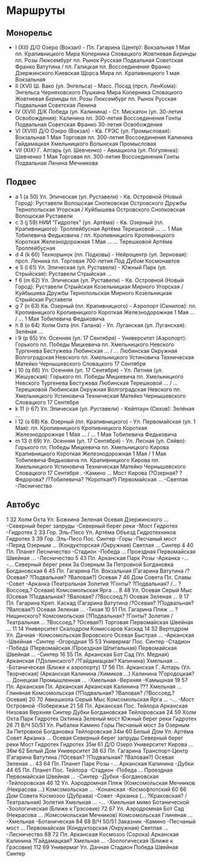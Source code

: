 # Маршруты

## Монорельс

* I     (XII)   Д/О Озеро   (Вокзал)        -   Пл. Гагарина    (Центр):
  Вокзальная    1 Мая                       пл. Крапивницкого   Мира                        Коперника
  Словацкого    Жовтневая                   *Беринды*           пл. Розы Люксембург         пл. Рынок
  Русская       Подвальная                  Советская           Франко                      Ватутина
  /
  пл. Галицкая  пл. Воссоединения           Франко              Дзержинского                Киевская
  Щорса         Мира                        пл. Крапивницкого   1 мая                       Вокзальная
* II    (XVI)   Ш. Вако     (ул. Энгельса)  -   Масс. Посад     (прсп. ЛенКома):
  Энгельса      Черняховского               Пушкина             Мира                        Коперника
  Словацкого    Жовтневая                   *Беринды*           пл. Розы Люксембург         пл. Рынок
  Русская       Подвальная                  Советская           Ленина
* IV    (XVII)  Д/К Победа  (ул. Калинина)  -   Ст. Мискатон    (ул. 30-летия Освобождения):
  Калинина      пл. 300-летия Воссоединения Гонты               Подвальная                  Советская
  Франко        30-летия Освобождения
* VI    (XVIII) Д/О Озеро   (Вокзал)        -   Кв. ГРЭС        (ул. Промысловая):
  Вокзальная    1 Мая                       Торговая            пл. 300-летия Воссоединения Калинина
  Гайдамацкая   Хмельницкого                Волынская                   Промысловая
* VII   (XIX)   Г. Алтарь   (ул. Шевченко)  -   Авиашкола       (ул. Погулянка):
  Шевченко      1 Мая                       Торговая            пл. 300-летия Воссоединения Гонты
  Подвальная    Ленина                      Мечникова

## Подвес

* a 1   (a  50) Ул. Эпическая   (ул. Руставели)     -   Кв. Островной       (Новый Город):
  Руставели         Волошская           Снопковская     Островского         Дружбы
  Тернопольская     Угорская
  /
  Куйбышева         Островского         Снопковская     Волошская           Руставели
* с 3   (j  59) НИИ "Гидротех"  (ул. Артёма)        -   Кв. Озерный         (пл. Крапивницкого):
  Троллейбусная     Артёма              Терешковой      ...
  ...               1 Мая               Тобилевича      Федьковича          /
  пл. Кропивницкого Кропивницкого       Короткая        Железнодорожная     1 Мая
  ...
  ...               Терешковой          Артёма          Троллейбусная
* d 4   (k  60) Технорынок      (пл. Подковы)       -   Нейроцентр          (ул. Зерновая):
  прсп. Ленина      пл. Торговая        700-летия       *Под Дубом*         Космонавтов
* e 5   (l  61) Ул. Эпическая   (ул. Руставели)     -   Южный Парк          (ул. Стрыйская):
  Руставели         Стрыйская           ...
* f 6   (m  62) Ул. Эпическая   (ул. Руставели)     -   Кв. Островной       (Новый Город):
  Руставели         Стрыйская           Козельницкая    Мирного             Угорская
  /
  Куйбышева         Дружбы              Тернопольская   Мирного             Козельницкая
  Стрыйская         Руставели
* g 7   (n  63) Кв. Озерный     (пл. Крапивницкого) -   Аэропорт            (Скнилов):
  пл. Кропивницкого Кропивницкого       Короткая        Железнодорожная     1 Мая
  ...               /
  ...               1 Мая               Тобилевича      Федьковича
* h 8   (o  64) Холм Охта       (пл. Галана)        -   Ул. Луганская       (ул. Луганская):
  Зелёная           ...
* i 9   (p  65) Ул. Осенняя     (ул. 17 Сентября)   -   Университет         (Аэропорт):
  Горького          пл. Победы          Мицкевича       пл. Хмельницкого    Невского
  Тургенева         Бестужева           Любинская       ...                 /
  ...               Любинская           Окружная        Волгоградская       Невского
  пл. Хмельницкого  Устиновича          Техническая     Матейко             Чернышевского
  Словацкого        17 Сентября
* j 10  (q  66) Ул. Осенняя     (ул. 17 Сентября)   -   Ул. Летняя          (ул. Жешувская):
  Горького          пл. Победы          Мицкевича       пл. Хмельницкого    Невского
  Тургенева         Бестужева           Любинская       Терешковой          ...
  /
  ...               Терешковой          Любинская       Окружная            Волгоградская
  Невского          пл. Хмельницкого    Устиновича      Техническая         Матейко
  Чернышевского     Словацкого          17 Сентября
* k 11  (r  67) Ул. Эпическая   (ул. Руставели)     -   Кейптаун            (Сихов):
  Зелёная           ...
* l 12  (s  68) Кв. Озерный     (пл. Крапивницкого) -   Ул. Первомайская    (ул. 1 Мая):
  пл. Кропивницкого Кропивницкого       Короткая        Железнодорожная     1 Мая
  ...               /
  ...               1 Мая               Тобилевича      Федьковича
* m 13  (t  69) Ул. Осенняя     (ул. 17 Сентября)   -   Ул. Лесная          (ул. Сяйво):
  Горького          пл. Победы          Мицкевича       пл. Хмельницкого    Кирова
  Крапивницкого     Короткая            Железнодорожная 1 Мая
  /
  1 Мая             Тобилевича          Федьковича      пл. Крапивницкого   Кирова
  пл. Хмельницкого  Устиновича          Техническая     Матейко             Чернышевского
  Словацкого        17 Сентября
  .
        -Камино
        ...             Мост Кирова     (?Озерная?      ?Федорова?      /?Тобилевича?
        ?Короткая?)     Первомайская    ...
        -Светлая
        -Лесничество

## Автобус

1       32      Холм Охта       Ул. Божкина
        Зеленая         Осевая          Дзержинского    ...
        -Северный берег запруды
        -Северный берег реки
        -Мост Гидротех
        -Гидротех
2       33      Гор. Эль-Песо   Ул. Артёма
        Объезд
        Гидротехников
        Гидротех
3       39      Гор. Эль-Песо   Пос. Синтер
        -Горы
        -Песчаный мост
        -Перед Озерным
        ...             (Кондукторская  /Окружная)      Светлая         ...
        Синтер
4       40      Пл. Планет      Лесничество
        -Стадион
        -Победа
        ...             Проездная       Первомайская    Швейная         ...
        -Лесничество
5       43      Пл. Арканская   Парк Розы
        -Арканка
        -...
        -...
        Северный берег реки
        За Озерным
        За Петровкой
        Богдановка
        Богдановская
6       45      Пл. Гагарина    Пл. Вокзальная
        (Гагарина       Ватутина        /?Осевая?       ?Подвальная?    ?Валовая?)
        Осевая
7       46      Дом Совета      Пл. Славы
        -Совет
        -Арканка
        (Театральная    Золетия         ?Гонты?         ?Подвальная?    /...
        ?Воссоед.?      Осевая)         Комсомольская   Ярга            ...
8       48      Ул. Осевая      Серый Мыс
        (Осевая         ?Подвальная?    ?Валовая?       /?Воссоед.?)    Осевая
        Зеленая         ...
9       17      Пл. Гагарина    Креп. Каскад
        (Гагарина       Ватутина        /?Осевая?       ?Подвальная?    ?Валовая?)
        Осевая          Зеленая         ...
        -Тихая
10      51      Пл. Гагарина    Пляж
        ...             ?Нищинского?    Комсомольская   (?Подвальная?   ?Гонты?
        Золетия         /Театральная    ...             ?Воссоед.?      ?Осевая?)
        Торговая        Первомайская    Швейная         ...
11      14      Университет     Скалодром
        Комиссаров
        Каскад
14      52      Вертодром       Ул. Дачная
        -Комсомольская
        Воровского      Осевая          Быстрая         ...
        -Арканская
        -Швейная
        -Синтер
        -Огородная
15      53      Универмаг       Пос. Синтер
        -Стадион
        -Победа
        (Первомайская   /Проездная      Шпитальная)     Первомайская    Швейная
        ...
        -Синтер
16      55      Пл. Арканская   Бот Сад (Ул. Медная)
        Арканская       (?Долинского?   /?Гайдамацкая?  Калинина)
        Хмельная        ...
        -Ботаническая (Ближе к аэропорту)
17      56      Пл. Арканская   Г. Алтарь (Ул. Творческая)
        (Арканская      Калинина        /Химиков        ...)            Калинина
        ?Городоцкая?    ...             Донецкая        Промышленная    ...
        -Хмельная
        -Верхняя
        -Камышная
19      57      Пл. Арканская   Пл. Арканская
        Арканская       Калинина        ???             Хмельная        ...
        Глиняная        Комсомольская   (?Подвальная?   ?Валовая?       /?Воссоед.?
        Осевая)
20      70      Авиашкола       Серый Мыс
        Комсомольская   Ярга            ...
        -...
        -Мост Островной
        -Побережье
21      58      Пл. Арканская   Пос. Тейлора
        Арканская
        Низовая
        Верхняя
        Синтер
        Дубки
        Богдановская
        Тейлоровская
24      59      Холм Охта       Парк Гидротех
        Охтинка
        Зеленый мост
        Южный берег реки
        Гидротех
26      71      В/Ч 50/51       Ул. Рыбалки
        Камино
        Горы
        Песчаный мост
        За Озерным
        За Петровкой
        Богдановка
        Тейлоровская
34м     60      Белый Дом       Ул. Артёма
        Совет
        Арканка
        ...
        Осевая
        Северный берег запруды
        Северный берег реки
        Мост Гидротех
        Гидротех
35м     61      Д/О Озеро       Университет
        Кирова
        ...
36м     62      Белый Дом       Университет
38      63      Пл. Гагарина    Транспорт-Центр
        (Гагарина       Ватутина        /?Осевая?       ?Подвальная?    ?Валовая?)
        Осевая          Зеленая         ...
43      64      Пл. Планет      Парк Розы
        -...
        Арканская       Калинина
        -Дубки
44      65      Пл. Планет      Пос. Тейлора
        -Стадион
        -Победа
        ...             Проездная       Первомайская    Швейная         ...
        -Синтер
        -Дубки
        -Богдановская
        -Тейлоровская
46      12      Ул. Аэродромная Пляж
        (Комсомольская   Мечников        /Некрасова      ...)           Комсомольская
        ...
        -Конанская
        -Космофлотский
60      66      Дом Совета      Космозоо (Дубрава)
        -Совет
        -Арканка
        (...            ?Краковская?    /Театральная)   Золетия         Хмельная
        ...
        -...
        -Хмельная мимо Ботанической
        -Зоологическая (Ближе к Грэсовке)
72      67      Ул. Аэродромная Бот Сад
        (Некрасова      ...             /Комсомольская  Мечников)       Комсомольская
        Глиняная        ...
        -Хмельная
        -Ботаническая
84      68      В/Ч 50/51       Заказник
        -Камино
        -Песчаный мост
        ...             Первомайская    (Кондукторская  /Окружная)      Светлая
        ...
        -Лесничество
88      72      Пл. Арканская   Космозоо (Сорока)
        Арканская       Калинина        ?Гайдамацкая?   Хмельная        ...
        -Зоологическая (Ближе к Грэсовке)
112     69      Универмаг       Ул. Дачная
        Стадион
        Победа
        Швейная
        Синтер
